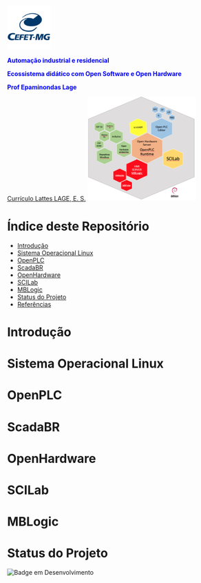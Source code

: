 <td style="width: 20%;"><img src="/img/Logo_CEFET-MG.png" width="20%" /></td>
<p><strong><span style="color: #0000ff;">Automação industrial e residencial</span></strong></p>
<p><strong><span style="color: #0000ff;">Ecossistema didático com Open Software e Open Hardware</span></strong></p>
<p><strong><span style="color: #0000ff;">Prof Epaminondas Lage</span></strong></p>
<a href="http://lattes.cnpq.br/7787341723868111"> Currículo Lattes LAGE, E. S.</a> 

<td style="width: 50%;"><img src="/img/Ecossistema-Open-Automação.png" width="50%" /></td>

# Índice deste Repositório

* [Introdução](#Introdução)
* [Sistema Operacional Linux](Sistema-Operacional-Linux)
* [OpenPLC](OpenPLC)
* [ScadaBR](ScadaBR)
* [OpenHardware](OpenHardware)
* [SCILab](SCILab)
* [MBLogic](MBLogic)
* [Status do Projeto](#Status-do-Projeto)
* [Referências](#Referências)

# Introdução
# Sistema Operacional Linux
# OpenPLC
# ScadaBR
# OpenHardware
# SCILab
# MBLogic
# Status do Projeto

![Badge em Desenvolvimento](http://img.shields.io/static/v1?label=STATUS&message=EM%20DESENVOLVIMENTO&color=GREEN&style=for-the-badge)
